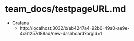 # team_docs/testpageURL.md

- Grafana  
  - http://localhost:3032/d/eb4247a4-92b0-49a0-ae9e-4c61257d88ad/new-dashboard?orgId=1